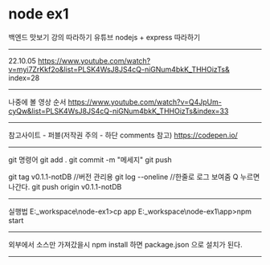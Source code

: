 # node ex1
백엔드 맛보기 강의 따라하기
유튜브 nodejs + express 따라하기
* * *
22.10.05
https://www.youtube.com/watch?v=myi7ZrKkf2o&list=PLSK4WsJ8JS4cQ-niGNum4bkK_THHOizTs&
index=28
* * *
나중에 볼 영상 순서
https://www.youtube.com/watch?v=Q4JpUm-cyQw&list=PLSK4WsJ8JS4cQ-niGNum4bkK_THHOizTs&index=33
* * *
참고사이트 - 퍼블(저작권 주의 - 하단 comments 참고)
https://codepen.io/
* * *
git 명령어
git add .
git commit -m "메세지"
git push

git tag v0.1.1-notDB	//버전 관리용
git log --oneline 		//한줄로 로그 보여줌 Q 누르면 나간다.
git push origin v0.1.1-notDB
* * *
실행법
E:\_workspace\node-ex1\>cp app
E:\_workspace\node-ex1\app>npm start
* * *
외부에서 소스만 가져갔을시
npm install 하면 package.json 으로 설치가 된다.
* * *